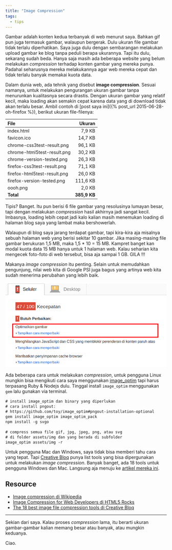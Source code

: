 ```yaml
---
title: "Image Compression"
tags:
  - tips
---
```


Gambar adalah konten kedua terbanyak di web menurut saya. Bahkan gif pun juga termasuk gambar, walaupun bergerak. Dulu ukuran file gambar tidak terlalu diperhatikan. Saya juga dulu dengan sembarangan melakukan upload gambar ke blog tanpa peduli berapa ukurannya. Tapi itu dulu, sekarang sudah beda. Hanya saja masih ada beberapa website yang belum melakukan *compression* terhadap konten gambar yang mereka punya. Padahal seharusnya mereka melakukannya agar web mereka cepat dan tidak terlalu banyak memakai kuota data.

Dalam dunia web, ada tehnik yang disebut **image compression**. Sesuai namanya, untuk melakukan pengurangan ukuran gambar tanpa menurunkan kualitasnya secara drastis. Dengan ukuran gambar yang relatif kecil, maka loading akan semakin cepat karena data yang di download tidak akan terlalu besar. Ambil contoh di [post saya ini]({% post_url 2015-06-28-oh-firefox %}), berikut ukuran file-filenya:

File | Ukuran
:---|---:
index.html | 7,9 KB
favicon.ico | 14,7 KB
chrome-css3test-result.png | 96,1 KB
chrome-html5test-result.png | 30,2 KB
chrome-version-tested.png | 26,3 KB
firefox-css3test-result.png | 71,1 KB
firefox-html5test-result.png | 26,0 KB
firefox-version-tested.png | 111,6 KB
oooh.png | 2,0 KB
**Total** | **385,9 KB**

Tipis? Banget. Itu pun berisi 6 file gambar yang resolusinya lumayan besar, tapi dengan melakukan *compression* hasil akhirnya jadi sangat kecil. Imbasnya, loading lebih cepat jadi kalo kalian masih menemukan loading di halaman blog saya yang lambat maka bershowerlah.

Walaupun di blog saya jarang terdapat gambar, tapi kira-kira aja misalnya sebuah halaman web yang berisi sekitar 10 gambar. Jika masing-masing file gambar berukuran 1,5 MB, maka 1,5 * 10 = 15 MB. Kampret banget kan modal kuota data 15 MB hanya untuk 1 halaman web. Kalau seharian kita mengecek foto-foto di web tersebut, bisa aja sampai 1 GB. GILA !!!

Makanya *image compression* itu penting. Selain untuk memudahkan pengunjung, nilai web kita di Google PSI juga bagus yang artinya web kita sudah menerima perubahan yang lebih baik.

![Pffftt](/assets/img/pffftt.png)

Ada beberapa cara untuk melakukan *compression*, untuk pengguna Linux mungkin bisa mengikuti cara saya menggunakan [image_optim](https://github.com/toy/image_optim) tapi harus terpasang Ruby & Nodejs dulu. Tinggal install `image_optim` menggunakan `gem` lalu gunakan via terminal.

```
# install image_optim dan binary yang diperlukan
# cara install pngout:
# https://github.com/toy/image_optim#pngout-installation-optional
gem install image_optim image_optim_pack
npm install -g svgo

# compress semua file gif, jpg, jpeg, png, atau svg
# di folder assets/img dan yang berada di subfolder
image_optim assets/img -r
```

Untuk pengguna Mac dan Windows, saya tidak bisa memberi tahu cara yang tepat. Tapi [Creative Bloq](http://www.creativebloq.com/) punya list tools yang bisa dipergunakan untuk melakukan *image compression*. Banyak banget, ada 18 tools untuk pengguna Windows dan Mac. Langsung aja menuju ke [artikel mereka ini](http://www.creativebloq.com/design/image-compression-tools-1132865).

## Resource

- [Image compression di Wikipedia](https://en.wikipedia.org/wiki/Image_compression)
- [Image Compression for Web Developers di HTML5 Rocks](http://www.html5rocks.com/en/tutorials/speed/img-compression/)
- [The 18 best image file compression tools di Creative Bloq](http://www.creativebloq.com/design/image-compression-tools-1132865)

-----

Sekian dari saya. Kalau proses *compression* lama, itu berarti ukuran gambar-gambar kalian memang besar atau banyak, atau mungkin keduanya.

Ciao.
